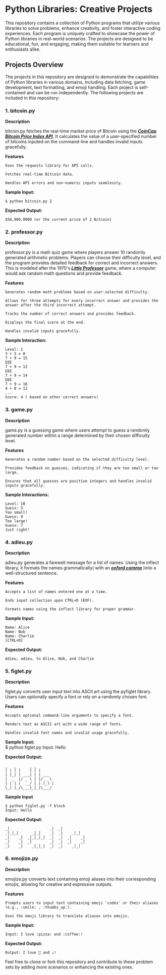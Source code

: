 # Python Libraries: Creative Projects

This repository contains a collection of Python programs that utilize various libraries to solve problems, enhance creativity, and foster interactive coding experiences. Each program is uniquely crafted to showcase the power of Python libraries in real-world scenarios. The projects are designed to be educational, fun, and engaging, making them suitable for learners and enthusiasts alike.

## Projects Overview
The projects in this repository are designed to demonstrate the capabilities of Python libraries in various domains, including data fetching, game development, text formatting, and emoji handling. Each project is self-contained and can be run independently.
The following projects are included in this repository:

### **1. bitcoin.py**

**Description**

bitcoin.py fetches the real-time market price of Bitcoin using the ***[CoinCap Bitcoin Price Index API](https://pro.coincap.io/dashboard)***. It calculates the value of a user-specified number of bitcoins inputed on the command-line and handles invalid inputs gracefully.

**Features**

    Uses the requests library for API calls.

    Fetches real-time Bitcoin data.

    Handles API errors and non-numeric inputs seamlessly.

**Sample Input:**

    $ python bitcoin.py 2

**Expected Output:**

    $56,900.0000 (or the current price of 2 Bitcoin)

### **2. professor.py**

**Description**

professor.py is a math quiz game where players answer 10 randomly generated arithmetic problems. Players can choose their difficulty level, and the program provides detailed feedback for correct and incorrect answers. This is modeled after the 1970's ***[Little Professor](https://www.youtube.com/watch?v=ZuJwzH9BIgs&embeds_referring_euri=https%3A%2F%2Fcs50.harvard.edu%2F&source_ve_path=Mjg2NjY)*** game, where a computer would ask random math questions and provide feedback.

**Features**

    Generates random math problems based on user-selected difficulty.

    Allows for three attempts for every incorrect answer and provides the answer after the third incorrect attempt.

    Tracks the number of correct answers and provides feedback.

    Displays the final score at the end.

    Handles invalid inputs gracefully.

**Sample Interaction:**

    Level: 1
    3 + 5 = 8
    7 + 9 = 15
    EEE
    7 + 9 = 12
    EEE
    7 + 9 = 14
    EEE
    7 + 9 = 16
    4 + 8 = 12
    ...
    Score: 4 ( based on other correct answers)

### **3. game.py**

**Description**

game.py is a guessing game where users attempt to guess a randomly generated number within a range determined by their chosen difficulty level.

**Features**

    Generates a random number based on the selected difficulty level.

    Provides feedback on guesses, indicating if they are too small or too large.

    Ensures that all guesses are positive integers and handles invalid inputs gracefully.

**Sample Interactions:**

    Level: 10
    Guess: 5
    Too small!
    Guess: 9
    Too large!
    Guess: 7
    Just right!

### **4. adieu.py**

**Description**

adieu.py generates a farewell message for a list of names. Using the inflect library, it formats the names grammatically( with an ***[oxford comma](https://en.wikipedia.org/wiki/Serial_comma)*** )into a well-structured sentence.

**Features**

    Accepts a list of names entered one at a time.

    Ends input collection upon CTRL+D (EOF).

    Formats names using the inflect library for proper grammar.

**Sample Input:**

    Name: Alice
    Name: Bob
    Name: Charlie
    [CTRL+D]

**Expected Output:**

    Adieu, adieu, to Alice, Bob, and Charlie

### **5. figlet.py**

**Description**

figlet.py converts user input text into ASCII art using the pyfiglet library. Users can optionally specify a font or rely on a randomly chosen font.

**Features**

    Accepts optional command-line arguments to specify a font.

    Renders text as ASCII art with a wide range of fonts.

    Handles invalid font names and invalid usage gracefully.

**Sample Input:**   
    $ python figlet.py
    Input: Hello

**Expected Output:**

    _   _      _ _
    | | | |    | | |
    | |_| | ___| | | ___
    |  _  |/ _ \ | |/ _ \
    | | | |  __/ | | (_) |
    \_| |_/\___|_|_|\___/

**Sample Input**

    $ python figlet.py -f block
    Input: Hello

**Expected Output:**
  
                                            
    _|                  _|  _|            
    _|_|_|      _|_|    _|  _|    _|_|    
    _|    _|  _|_|_|_|  _|  _|  _|    _|  
    _|    _|  _|        _|  _|  _|    _|  
    _|    _|    _|_|_|  _|  _|    _|_|    
                                     
 
### **6. emojize.py**

**Description**

emojize.py converts text containing emoji aliases into their corresponding emojis, allowing for creative and expressive outputs.

**Features**

    Prompts users to input text containing emoji 'codes' or their aliases (e.g., :smile: , :thumbs_up:).

    Uses the emoji library to translate aliases into emojis.

**Sample Input:**

    Input: I love :pizza: and :coffee:!

**Expected Output:**

    Output: I love 🍕 and ☕!

Feel free to clone or fork this repository and contribute to these problem sets by adding more scenarios or enhancing the existing ones.